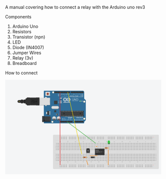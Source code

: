 A manual covering how to connect a relay with the Arduino uno rev3

Components
1. Arduino Uno
2. Resistors
3. Transistor (npn)
4. LED
5. Diode (IN4007)
6. Jumper Wires
7. Relay (3v)
8. Breadboard

How to connect
 
<div><img src="https://github.com/Ntlele/Arduino_Projects/blob/main/Relay_and_unoREV2/Images/Screenshot%202024-04-23%20175829.png?raw=true"></div>
